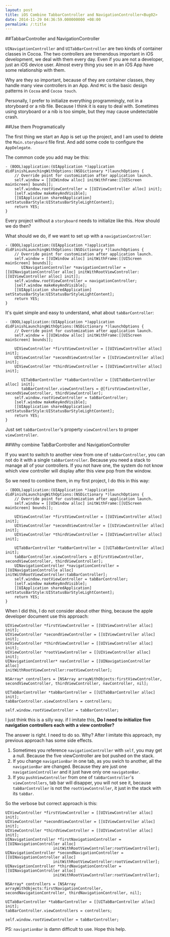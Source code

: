 ```yaml
---
layout: post
title: iOS Combine TabbarController and NavigationController<Bug02>
date: 2014-11-29 04:36:59.000000000 +08:00
permalink: /:title
---
```



##TabbarController and NavigationController

`UINavigationController` and `UITabBarController` are two kinds of container classes in Cocoa. The two controllers are tremendous important in iOS development, we deal with them every day. Even if you are not a developer, just an iOS device user. Almost every thing you see in an iOS App have some relationship with them.

Why are they so important, because of they are container classes, they handle many view controllers in an App. And `MVC` is the basic design patterns in `Cocoa` and `Cocoa touch`.

Personally, I prefer to initialize everything programmingly, not in a storyboard or a nib file. Because I think it is easy to deal with. Sometimes using storyboard or a nib is too simple, but they may cause undetectable crash.


##Use them Programatically

The first thing we start an App is set up the project, and I am used to delete the `Main.storyboard` file first. And add some code to configure the `AppDelegate`.

The common code you add may be this:

```
- (BOOL)application:(UIApplication *)application didFinishLaunchingWithOptions:(NSDictionary *)launchOptions {
    // Override point for customization after application launch.
    self.window = [[UIWindow alloc] initWithFrame:[[UIScreen mainScreen] bounds]];
    self.window.rootViewController = [[UIViewController alloc] init];
    [self.window makeKeyAndVisible];
    [[UIApplication sharedApplication] setStatusBarStyle:UIStatusBarStyleLightContent];
    return YES;
}
```	

Every project without a `storyboard` needs to initialize like this. How should we do then?

What should we do, if we want to set up with a `navigationController`:

```
- (BOOL)application:(UIApplication *)application didFinishLaunchingWithOptions:(NSDictionary *)launchOptions {
    // Override point for customization after application launch.
    self.window = [[UIWindow alloc] initWithFrame:[[UIScreen mainScreen] bounds]];
       UINavigationController *navigationController = [[UINavigationController alloc] initWithRootViewController:[[UIViewController alloc] init]];
    self.window.rootViewController = navigationController;
    [self.window makeKeyAndVisible];
    [[UIApplication sharedApplication] setStatusBarStyle:UIStatusBarStyleLightContent];
    return YES;
}
```

It's quiet simple and easy to understand, what about `tabBarController`:

```
- (BOOL)application:(UIApplication *)application didFinishLaunchingWithOptions:(NSDictionary *)launchOptions {
    // Override point for customization after application launch.
    self.window = [[UIWindow alloc] initWithFrame:[[UIScreen mainScreen] bounds]];
    
    UIViewController *firstViewController = [[UIViewController alloc] init];
    UIViewController *secondViewController = [[UIViewController alloc] init];
    UIViewController *thirdViewController = [[UIViewController alloc] init];
    
       UITabBarController *tabBarController = [[UITabBarController alloc] init];        
       tabBarController.viewControllers = @[firstViewController, secondViewController, thirdViewController];
    self.window.rootViewController = tabBarController;
    [self.window makeKeyAndVisible];
    [[UIApplication sharedApplication] setStatusBarStyle:UIStatusBarStyleLightContent];
    return YES;
}
```

Just set `tabBarController`'s property `viewControllers` to proper `viewController`.

##Why combine TabBarController and NavigationController

If you want to switch to another view from one of `tabBarController`, you can not do it with a single `tabBarController`. Because you need a stack to manage all of your controllers. If you not have one, the system do not know which view controller will display after this view pop from the window.

So we need to combine them, in my first project, I do this in this way:


```
- (BOOL)application:(UIApplication *)application didFinishLaunchingWithOptions:(NSDictionary *)launchOptions {
    // Override point for customization after application launch.
    self.window = [[UIWindow alloc] initWithFrame:[[UIScreen mainScreen] bounds]];
    
    UIViewController *firstViewController = [[UIViewController alloc] init];
    UIViewController *secondViewController = [[UIViewController alloc] init];
    UIViewController *thirdViewController = [[UIViewController alloc] init];
    
    UITabBarController *tabBarController = [[UITabBarController alloc] init];        
    tabBarController.viewControllers = @[firstViewController, secondViewController, thirdViewController];
    UINavigationController *navigationController = [[UINavigationControlle alloc] initWithRootViewController:tabBarController];
    self.window.rootViewController = tabBarController;
    [self.window makeKeyAndVisible];
    [[UIApplication sharedApplication] setStatusBarStyle:UIStatusBarStyleLightContent];
    return YES;
}
```

When I did this, I do not consider about other thing, because the apple developer document use this approach: 
 
```
UIViewController *firstViewController = [[UIViewController alloc] init];
UIViewController *secondViewController = [[UIViewController alloc] init];
UIViewController *thirdViewController = [[UIViewController alloc] init];
UIViewController *rootViewController = [[UIViewController alloc] init];
UINavigationController* navController = [[UINavigationController alloc]                         initWithRootViewController:rootViewController];
 
NSArray* controllers = [NSArray arrayWithObjects:firstViewController, secondViewController, thirdViewController, navController, nil];

UITabBarController *tabBarController = [[UITabBarController alloc] init];
tabBarController.viewControllers = controllers;

self.window.rootViewController = tabBarController;
```

I just think this is a silly way. if I imitate this, **Do I need to initialize five navigation controllers each with a view controller?**

The answer is right. I need to do so. Why? After I imitate this approach, my previous approach has some side effects.

1. Sometimes you reference `navigationController` with `self`, you may get a null. Because the five viewController are bot pushed on the stack.
2. If you change `navigationBar` in one tab, as you swich to another, all the `navigationBar` are changed. Because they are just one `navigationController` and it just have only one `navigatonBar`.
3. If you `pushViewController` from one of `tabBarController`'s `viewControllers`, tab bar will disapper, you will not see it, because `tabBarController` is not the `rootViewController`, it just in the stack with its `tabBar`.

So the verbose but correct approach is this:

```
UIViewController *firstViewController = [[UIViewController alloc] init];
UIViewController *secondViewController = [[UIViewController alloc] init];
UIViewController *thirdViewController = [[UIViewController alloc] init];
UINavigationController *firstNavigationController = [[UINavigationController alloc]
                     initWithRootViewController:rootViewController];
UINavigationController *secondNavigationController = [[UINavigationController alloc]
                     initWithRootViewController:rootViewController];
UINavigationController *thirdNavigationController = [[UINavigationController alloc]
                     initWithRootViewController:rootViewController];

NSArray* controllers = [NSArray arrayWithObjects:firstNavigationController, secondNavigationController, thirdNavigationController, nil];

UITabBarController *tabBarController = [[UITabBarController alloc] init];
tabBarController.viewControllers = controllers;

self.window.rootViewController = tabBarController;
```

PS: `navigationBar` is damn difficult to use. Hope this help.








